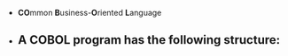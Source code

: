 - **CO**mmon **B**usiness-**O**riented **L**anguage
- A COBOL program has the following structure:
	-
